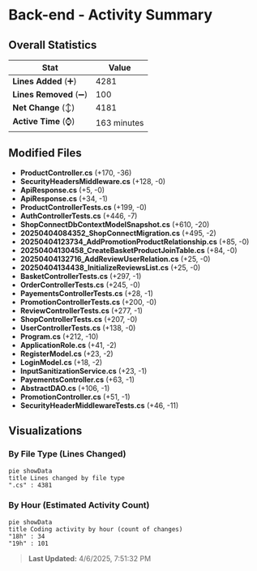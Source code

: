 # Back-end - Activity Summary 

## Overall Statistics

| Stat                   | Value                                                             |
| ---------------------- | ----------------------------------------------------------------- |
| **Lines Added** (➕)   | 4281                                          |
| **Lines Removed** (➖) | 100                                        |
| **Net Change** (↕)    | 4181                |
| **Active Time** (⌚)   | 163 minutes |


## Modified Files
- **ProductController.cs** (+170, -36)
- **SecurityHeadersMiddleware.cs** (+128, -0)
- **ApiResponse.cs** (+5, -0)
- **ApiResponse.cs** (+34, -1)
- **ProductControllerTests.cs** (+199, -0)
- **AuthControllerTests.cs** (+446, -7)
- **ShopConnectDbContextModelSnapshot.cs** (+610, -20)
- **20250404084352_ShopConnectMigration.cs** (+495, -2)
- **20250404123734_AddPromotionProductRelationship.cs** (+85, -0)
- **20250404130458_CreateBasketProductJoinTable.cs** (+84, -0)
- **20250404132716_AddReviewUserRelation.cs** (+25, -0)
- **20250404134438_InitializeReviewsList.cs** (+25, -0)
- **BasketControllerTests.cs** (+297, -1)
- **OrderControllerTests.cs** (+245, -0)
- **PayementsControllerTests.cs** (+28, -1)
- **PromotionControllerTests.cs** (+200, -0)
- **ReviewControllerTests.cs** (+277, -1)
- **ShopControllerTests.cs** (+207, -0)
- **UserControllerTests.cs** (+138, -0)
- **Program.cs** (+212, -10)
- **ApplicationRole.cs** (+41, -2)
- **RegisterModel.cs** (+23, -2)
- **LoginModel.cs** (+18, -2)
- **InputSanitizationService.cs** (+23, -1)
- **PayementsController.cs** (+63, -1)
- **AbstractDAO.cs** (+106, -1)
- **PromotionController.cs** (+51, -1)
- **SecurityHeaderMiddlewareTests.cs** (+46, -11)

## Visualizations

### By File Type (Lines Changed)

```mermaid
pie showData
title Lines changed by file type
".cs" : 4381
```

### By Hour (Estimated Activity Count)

```mermaid
pie showData
title Coding activity by hour (count of changes)
"18h" : 34
"19h" : 101
```


> **Last Updated:** 4/6/2025, 7:51:32 PM